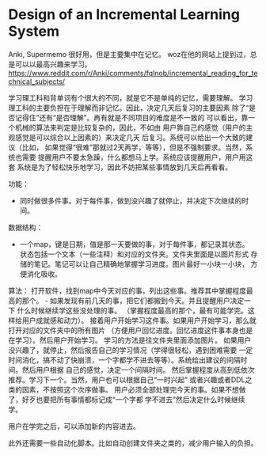 # Design of an Incremental Learning System

Anki, Supermemo 很好用，但是主要集中在记忆。
woz在他的网站上提到过，总是可以以最高兴趣来学习。
https://www.reddit.com/r/Anki/comments/fqlnob/incremental_reading_for_technical_subjects/


学习理工科和背单词有个很大的不同，就是它不是单纯的记忆，需要理解。
学习理工科的主要负担在于理解而非记忆。因此，决定几天后复习的主要因素
除了“是否记得住”还有“是否理解”。再有就是不同项目的难度是不一致的
可以看出，靠一个机械的算法来判定是比较复杂的，因此，不如由
用户靠自己的感觉（用户的主观感觉是可以综合以上因素的）来决定几天
后复习。系统可以给出一个大致的建议（比如，
如果觉得“很难”那就过2天再学，等等），但是不强制要求。当然，系统也需要
提醒用户不要太急躁，什么都想马上学。系统应该提醒用户，用户用这套
系统是为了轻松快乐地学习，因此不妨把某些事情放到几天后再看看。

功能：
- 同时做很多件事。对于每件事，做到没兴趣了就停止，并决定下次继续的时间。

数据结构：
- 一个map，键是日期，值是那一天要做的事，对于每件事，都记录其状态。
状态包括一个文本（一些注释）和对应的文件夹。文件夹里面是以图片形式
存储的笔记。笔记可以让自己精确地掌握学习进度。图片最好一小块一小块，
方便消化吸收。

算法：
打开软件，找到map中今天对应的事，列出这些事。推荐其中掌握程度最高的那个。
    - 如果发现有前几天的事，把它们都搬到今天。并且提醒用户决定一下
    什么时候继续学这些没处理的事。
（掌握程度最高的那个，最有可能学完。这样给用户成就感和动力）。
接着用户开始学习这件事。如果用户开始学习，那么就打开对应的文件夹中的所有图片
（方便用户回忆进度。回忆进度这件事本身也是在学习）。然后用户开始学习。
学习的方法是往文件夹里面添加图片。
如果用户没兴趣了，就停止，然后报告自己的学习情况（学得很轻松，遇到困难需要
一定时间消化，搞不动了快崩溃，一个字都学不进去等等）。系统给出建议的间隔时间。然后用户根据
自己的感觉，决定一个间隔时间。
然后掌握程度从高到低依次推荐。学习下一个。当然，用户也可以根据自己“一时兴起”
或者兴趣或者DDL之类的因素，不按照这个次序做事。
用户必须全部处理完今天的事。如果不想做了，好歹也要把所有事情都标记成“一个字都
学不进去”然后决定什么时候继续学。

用户在学完之后，可以添加新的内容进去。

此外还需要一些自动化脚本。比如自动创建文件夹之类的，减少用户输入的负担。





